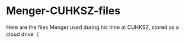 # Menger-CUHKSZ-files
Here are the files Menger used during his time at CUHKSZ, stored as a cloud drive（
